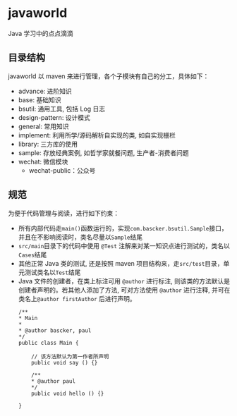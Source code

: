 # javaworld
Java 学习中的点点滴滴

## 目录结构
javaworld 以 maven 来进行管理，各个子模块有自己的分工，具体如下：
* advance: 进阶知识
* base: 基础知识
* bsutil: 通用工具, 包括 Log 日志
* design-pattern: 设计模式
* general: 常用知识
* implement: 利用所学/源码解析自实现的类, 如自实现栅栏
* library: 三方库的使用
* sample: 存放经典案例, 如哲学家就餐问题, 生产者-消费者问题
* wechat: 微信模块
    * wechat-public：公众号


## 规范
为便于代码管理与阅读，进行如下约束：
* 所有内部代码走`main()`函数运行的，实现`com.bascker.bsutil.Sample`接口，并且在不影响阅读时，类名尽量以`Sample`结尾
* `src/main`目录下的代码中使用 `@Test` 注解来对某一知识点进行测试的，类名以`Cases`结尾
* 其他正常 Java 类的测试, 还是按照 maven 项目结构来，走`src/test`目录，单元测试类名以`Test`结尾
* Java 文件的创建者，在类上标注可用 `@author` 进行标注, 则该类的方法默认是创建者声明的。若其他人添加了方法, 可对方法使用 `@author` 
进行注释, 并可在类名上`@author firstAuthor` 后进行声明。
    ```
    /**
    * Main
    *
    * @author bascker, paul
    */
    public class Main {
        
        // 该方法默认为第一作者所声明
        public void say () {}
        
        /**
        * @author paul
        */
        public void hello () {}
        
    }
    ```